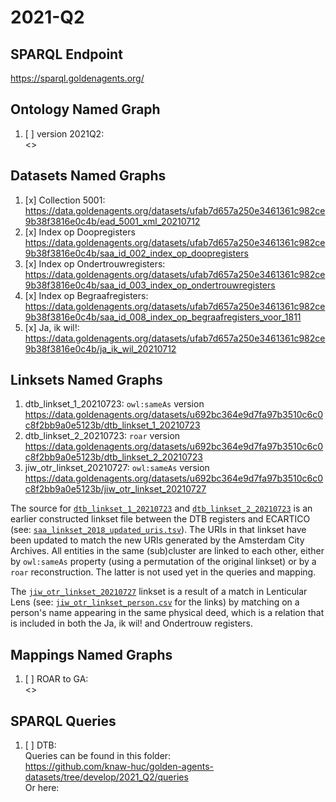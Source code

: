 # 2021-Q2

## SPARQL Endpoint
<https://sparql.goldenagents.org/>

## Ontology Named Graph

1. [ ] version 2021Q2: </br> <>

## Datasets Named Graphs

1. [x] Collection 5001: </br> <https://data.goldenagents.org/datasets/ufab7d657a250e3461361c982ce9b38f3816e0c4b/ead_5001_xml_20210712>
2. [x] Index op Doopregisters </br> <https://data.goldenagents.org/datasets/ufab7d657a250e3461361c982ce9b38f3816e0c4b/saa_id_002_index_op_doopregisters>
3. [x] Index op Ondertrouwregisters: </br> <https://data.goldenagents.org/datasets/ufab7d657a250e3461361c982ce9b38f3816e0c4b/saa_id_003_index_op_ondertrouwregisters>
4. [x] Index op Begraafregisters: </br> <https://data.goldenagents.org/datasets/ufab7d657a250e3461361c982ce9b38f3816e0c4b/saa_id_008_index_op_begraafregisters_voor_1811>
5. [x] Ja, ik wil!: </br> <https://data.goldenagents.org/datasets/ufab7d657a250e3461361c982ce9b38f3816e0c4b/ja_ik_wil_20210712>

## Linksets Named Graphs

1. dtb_linkset_1_20210723: `owl:sameAs` version
<https://data.goldenagents.org/datasets/u692bc364e9d7fa97b3510c6c0c8f2bb9a0e5123b/dtb_linkset_1_20210723>
2. dtb_linkset_2_20210723: `roar` version
<https://data.goldenagents.org/datasets/u692bc364e9d7fa97b3510c6c0c8f2bb9a0e5123b/dtb_linkset_2_20210723>
3. jiw_otr_linkset_20210727: `owl:sameAs` version
<https://data.goldenagents.org/datasets/u692bc364e9d7fa97b3510c6c0c8f2bb9a0e5123b/jiw_otr_linkset_20210727>

The source for [`dtb_linkset_1_20210723`](linkset/dtb_linkset_1_20210723.ttl) and [`dtb_linkset_2_20210723`](linkset/dtblink_roar.ttl) is an earlier constructed linkset file between the DTB registers and ECARTICO (see: [`saa_linkset_2018_updated_uris.tsv`](linkset/saa_linkset_2018_updated_uris.tsv)). The URIs in that linkset have been updated to match the new URIs generated by the Amsterdam City Archives. All entities in the same (sub)cluster are linked to each other, either by `owl:sameAs` property (using a permutation of the original linkset) or by a `roar` reconstruction. The latter is not used yet in the queries and mapping. 

The [`jiw_otr_linkset_20210727`](linkset/jiw_otr_linkset_person.ttl) linkset is a result of a match in Lenticular Lens (see: [`jiw_otr_linkset_person.csv`](linkset/jiw_otr_linkset_person.csv) for the links) by matching on a person's name appearing in the same physical deed, which is a relation that is included in both the Ja, ik wil! and Ondertrouw registers.

## Mappings Named Graphs

1. [ ] ROAR to GA: </br> <>

## SPARQL Queries

1. [ ] DTB: </br>
Queries can be found in this folder: </br>
<https://github.com/knaw-huc/golden-agents-datasets/tree/develop/2021_Q2/queries> </br>
Or here: </br>
